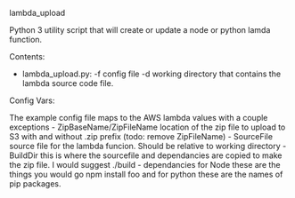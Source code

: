 lambda_upload

Python 3 utility script that will create or update a node or python lamda function.

Contents:
 - lambda_upload.py:
   -f config file
   -d working directory that contains the lambda source code file.


Config Vars:

  The example config file maps to the AWS lambda values with a couple exceptions
     - ZipBaseName/ZipFileName
       location of the zip file to upload to S3 with and without .zip prefix
       (todo: remove ZipFileName)
     - SourceFile source file for the lambda funcion. Should be relative to working directory
     - BuildDir this is where the sourcefile and dependancies are copied to make the zip file. I would suggest ./build
     - dependancies
       for Node these are the things you would go npm install foo and for python these are the names of pip packages. 